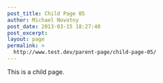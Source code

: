 ```yaml
---
post_title: Child Page 05
author: Michael Novotny
post_date: 2013-03-15 18:27:40
post_excerpt:
layout: page
permalink: >
  http://www.test.dev/parent-page/child-page-05/
---
```

This is a child page.